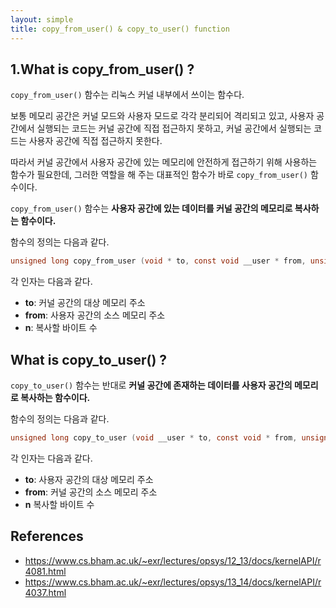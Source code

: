 ```yaml
---
layout: simple
title: copy_from_user() & copy_to_user() function
---
```


## 1.**What is copy_from_user() ?**

`copy_from_user()` 함수는 리눅스 커널 내부에서 쓰이는 함수다. 

보통 메모리 공간은 커널 모드와 사용자 모드로 각각 분리되어 격리되고 있고, 사용자 공간에서 실행되는 코드는 커널 공간에 직접 접근하지 못하고, 커널 공간에서 실행되는 코드는 사용자 공간에 직접 접근하지 못한다. 

따라서 커널 공간에서 사용자 공간에 있는 메모리에 안전하게 접근하기 위해 사용하는 함수가 필요한데, 그러한 역할을 해 주는 대표적인 함수가 바로 `copy_from_user()` 함수이다. 

`copy_from_user()` 함수는 **사용자 공간에 있는 데이터를 커널 공간의 메모리로 복사하는 함수이다.**

함수의 정의는 다음과 같다. 

```c
unsigned long copy_from_user (void * to, const void __user * from, unsigned long n);
```

각 인자는 다음과 같다. 

+ **to**: 커널 공간의 대상 메모리 주소
+ **from**: 사용자 공간의 소스 메모리 주소
+ **n**: 복사할 바이트 수

## **What is copy_to_user() ?**

`copy_to_user()` 함수는 반대로 **커널 공간에 존재하는 데이터를 사용자 공간의 메모리로 복사하는 함수이다.**

함수의 정의는 다음과 같다. 

```c
unsigned long copy_to_user (void __user * to, const void * from, unsigned long n);
```

각 인자는 다음과 같다. 

+ **to**: 사용자 공간의 대상 메모리 주소
+ **from**: 커널 공간의 소스 메모리 주소
+ **n** 복사할 바이트 수

## **References**

+ <https://www.cs.bham.ac.uk/~exr/lectures/opsys/12_13/docs/kernelAPI/r4081.html>
+ <https://www.cs.bham.ac.uk/~exr/lectures/opsys/13_14/docs/kernelAPI/r4037.html>
